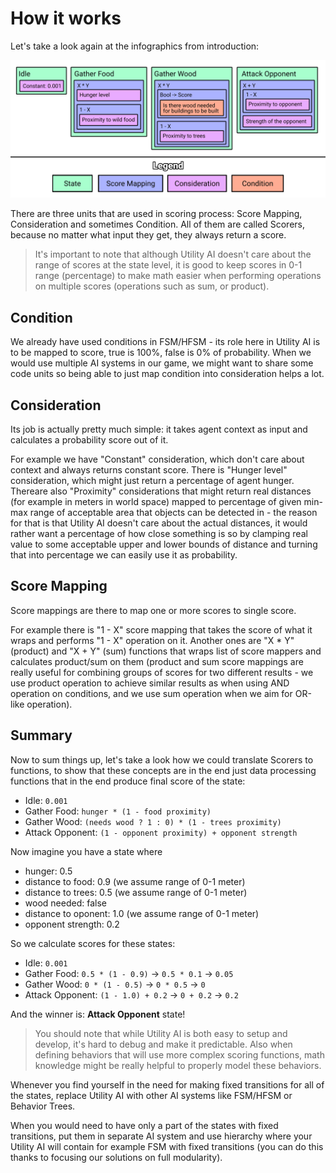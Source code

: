 # How it works

Let's take a look again at the infographics from introduction:

![Utility](../../images/utility.svg)

There are three units that are used in scoring process: Score Mapping, Consideration
and sometimes Condition. All of them are called Scorers, because no matter what
input they get, they always return a score.

> It's important to note that although Utility AI doesn't care about the range of
> scores at the state level, it is good to keep scores in 0-1 range (percentage)
> to make math easier when performing operations on multiple scores (operations
> such as sum, or product).

Condition
---

We already have used conditions in FSM/HFSM - its role here in Utility AI is to
be mapped to score, true is 100%, false is 0% of probability. When we would use
multiple AI systems in our game, we might want to share some code units so being
able to just map condition into consideration helps a lot.

Consideration
---

Its job is actually pretty much simple: it takes agent context as input and
calculates a probability score out of it.

For example we have "Constant" consideration, which don't care about context and
always returns constant score. There is "Hunger level" consideration, which might
just return a percentage of agent hunger. Thereare also "Proximity" considerations
that might return real distances (for example in meters in world space) mapped
to percentage of given min-max range of acceptable area that objects can be
detected in - the reason for that is that Utility AI doesn't care about the actual
distances, it would rather want a percentage of how close something is so by
clamping real value to some acceptable upper and lower bounds of distance and
turning that into percentage we can easily use it as probability.

Score Mapping
---

Score mappings are there to map one or more scores to single score.

For example there is "1 - X" score mapping that takes the score of what it wraps
and performs "1 - X" operation on it. Another ones are "X * Y" (product) and
"X + Y" (sum) functions that wraps list of score mappers and calculates
product/sum on them (product and sum score mappings are really useful for
combining groups of scores for two different results - we use product operation
to achieve similar results as when using AND operation on conditions, and we use
sum operation when we aim for OR-like operation).

Summary
---

Now to sum things up, let's take a look how we could translate Scorers to functions,
to show that these concepts are in the end just data processing functions that
in the end produce final score of the state:

- Idle: `0.001`
- Gather Food: `hunger * (1 - food proximity)`
- Gather Wood: `(needs wood ? 1 : 0) * (1 - trees proximity)`
- Attack Opponent: `(1 - opponent proximity) + opponent strength`

Now imagine you have a state where

- hunger: 0.5
- distance to food: 0.9 (we assume range of 0-1 meter)
- distance to trees: 0.5 (we assume range of 0-1 meter)
- wood needed: false
- distance to oponent: 1.0 (we assume range of 0-1 meter)
- opponent strength: 0.2

So we calculate scores for these states:

- Idle: `0.001`
- Gather Food: `0.5 * (1 - 0.9)` -> `0.5 * 0.1` -> `0.05`
- Gather Wood: `0 * (1 - 0.5)` -> `0 * 0.5` -> `0`
- Attack Opponent: `(1 - 1.0) + 0.2` -> `0 + 0.2` -> `0.2`

And the winner is: __Attack Opponent__ state!

> You should note that while Utility AI is both easy to setup and develop, it's
> hard to debug and make it predictable. Also when defining behaviors that will
> use more complex scoring functions, math knowledge might be really helpful to
> properly model these behaviors.

Whenever you find yourself in the need for making fixed transitions for all of
the states, replace Utility AI with other AI systems like FSM/HFSM or Behavior
Trees.

When you would need to have only a part of the states with fixed transitions,
put them in separate AI system and use hierarchy where your Utility AI will
contain for example FSM with fixed transitions (you can do this thanks to
focusing our solutions on full modularity).
